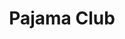 ---
title: "Pajama Club"
summary: "Pajama Club are a rock band from Auckland, formed in 2011. They consist of Neil Finn, Sharon Finn, Sean Donnelly, and Alana Skyring.
After recording their first album with Neil Finn on drums , drummer Alana Skyring was added to the line-up as an official fourth member to play on live dates. They toured Australia in June 2011, East Coast USA in June and July 2011 and West Coast USA in August 2011.These live dates all took place before the release of their album. Pajama Club's self-titled debut was released in September 2011 . Since that time, Pajama Club has been inactive, though no formal announcement as to the band's current status has been made."
image: "pajama-club.jpg"
apple_music_artist_url: "https://music.apple.com/gb/artist/pajama-club/445279400"
wikipedia_url: "https://en.wikipedia.org/wiki/Pajama_Club"
---
